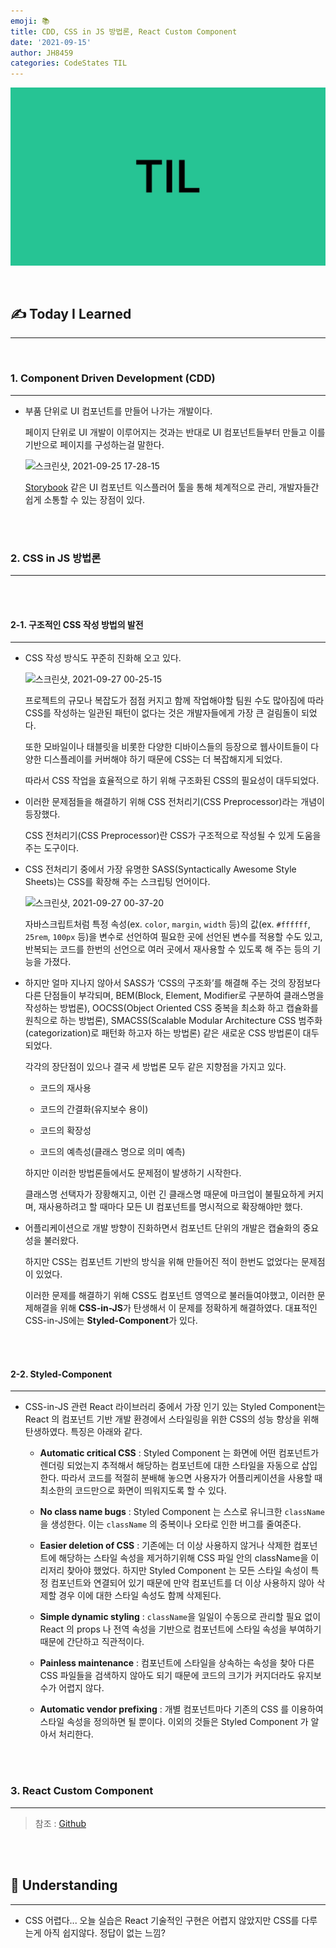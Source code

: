 ```yaml
---
emoji: 📚
title: CDD, CSS in JS 방법론, React Custom Component
date: '2021-09-15'
author: JH8459
categories: CodeStates TIL
---
```


![github-blog.png](../../assets/common/TIL.jpeg)

<br>

## ✍️ **T**oday **I** **L**earned

---

<br>

### 1. Component Driven Development (CDD)

---

- 부품 단위로 UI 컴포넌트를 만들어 나가는 개발이다.

  페이지 단위로 UI 개발이 이루어지는 것과는 반대로 UI 컴포넌트들부터 만들고 이를 기반으로 페이지를 구성하는걸 말한다.

  ![스크린샷, 2021-09-25 17-28-15](https://user-images.githubusercontent.com/83164003/134765002-85187ace-81db-4807-837e-d171c8a4efe3.png)

  <a href="https://storybook.js.org/" target="_blank">Storybook</a> 같은 UI 컴포넌트 익스플러어 툴을 통해 체계적으로 관리, 개발자들간 쉽게 소통할 수 있는 장점이 있다.

<br>
<br>

### 2. CSS in JS 방법론

---

<br>
<br>

#### 2-1. 구조적인 CSS 작성 방법의 발전

---

- CSS 작성 방식도 꾸준히 진화해 오고 있다.

  ![스크린샷, 2021-09-27 00-25-15](https://user-images.githubusercontent.com/83164003/134814144-584fee4d-e69e-4391-97ff-a71850f8a3ce.png)

  프로젝트의 규모나 복잡도가 점점 커지고 함께 작업해야할 팀원 수도 많아짐에 따라 CSS를 작성하는 일관된 패턴이 없다는 것은 개발자들에게 가장 큰 걸림돌이 되었다.

  또한 모바일이나 태블릿을 비롯한 다양한 디바이스들의 등장으로 웹사이트들이 다양한 디스플레이를 커버해야 하기 때문에 CSS는 더 복잡해지게 되었다.

  따라서 CSS 작업을 효율적으로 하기 위해 구조화된 CSS의 필요성이 대두되었다.

- 이러한 문제점들을 해결하기 위해 CSS 전처리기(CSS Preprocessor)라는 개념이 등장했다.

  CSS 전처리기(CSS Preprocessor)란 CSS가 구조적으로 작성될 수 있게 도움을 주는 도구이다.

- CSS 전처리기 중에서 가장 유명한 SASS(Syntactically Awesome Style Sheets)는 CSS를 확장해 주는 스크립팅 언어이다.

  ![스크린샷, 2021-09-27 00-37-20](https://user-images.githubusercontent.com/83164003/134814581-960d8e3e-57c0-488b-8dd4-9294278560c1.png)

  자바스크립트처럼 특정 속성(ex. `color`, `margin`, `width` 등)의 값(ex. `#ffffff`, `25rem`, `100px` 등)을 변수로 선언하여 필요한 곳에 선언된 변수를 적용할 수도 있고, 반복되는 코드를 한번의 선언으로 여러 곳에서 재사용할 수 있도록 해 주는 등의 기능을 가졌다.

- 하지만 얼마 지나지 않아서 SASS가 ‘CSS의 구조화’를 해결해 주는 것의 장점보다 다른 단점들이 부각되며, BEM(Block, Element, Modifier로 구분하여 클래스명을 작성하는 방법론), OOCSS(Object Oriented CSS 중복을 최소화 하고 캡슐화를 원칙으로 하는 방법론), SMACSS(Scalable Modular Architecture CSS 범주화(categorization)로 패턴화 하고자 하는 방법론) 같은 새로운 CSS 방법론이 대두되었다.

  각각의 장단점이 있으나 결국 세 방법론 모두 같은 지향점을 가지고 있다.

  - 코드의 재사용

  - 코드의 간결화(유지보수 용이)

  - 코드의 확장성

  - 코드의 예측성(클래스 명으로 의미 예측)

  하지만 이러한 방법론들에서도 문제점이 발생하기 시작한다.

  클래스명 선택자가 장황해지고, 이런 긴 클래스명 때문에 마크업이 불필요하게 커지며, 재사용하려고 할 때마다 모든 UI 컴포넌트를 명시적으로 확장해야만 했다.

- 어플리케이션으로 개발 방향이 진화하면서 컴포넌트 단위의 개발은 캡슐화의 중요성을 불러왔다.

  하지만 CSS는 컴포넌트 기반의 방식을 위해 만들어진 적이 한번도 없었다는 문제점이 있었다.

  이러한 문제를 해결하기 위해 CSS도 컴포넌트 영역으로 불러들여야했고, 이러한 문제해결을 위해 **CSS-in-JS**가 탄생해서 이 문제를 정확하게 해결하였다. 대표적인 CSS-in-JS에는 **Styled-Component**가 있다.

<br>
<br>

#### 2-2. Styled-Component

---

- CSS-in-JS 관련 React 라이브러리 중에서 가장 인기 있는 Styled Component는 React 의 컴포넌트 기반 개발 환경에서 스타일링을 위한 CSS의 성능 향상을 위해 탄생하였다. 특징은 아래와 같다.

  - **Automatic critical CSS** : Styled Component 는 화면에 어떤 컴포넌트가 렌더링 되었는지 추적해서 해당하는 컴포넌트에 대한 스타일을 자동으로 삽입한다. 따라서 코드를 적절히 분배해 놓으면 사용자가 어플리케이션을 사용할 때 최소한의 코드만으로 화면이 띄워지도록 할 수 있다.

  - **No class name bugs** : Styled Component 는 스스로 유니크한 `className` 을 생성한다. 이는 `className` 의 중복이나 오타로 인한 버그를 줄여준다.

  - **Easier deletion of CSS** : 기존에는 더 이상 사용하지 않거나 삭제한 컴포넌트에 해당하는 스타일 속성을 제거하기위해 CSS 파일 안의 className을 이리저리 찾아야 했었다. 하지만 Styled Component 는 모든 스타일 속성이 특정 컴포넌트와 연결되어 있기 때문에 만약 컴포넌트를 더 이상 사용하지 않아 삭제할 경우 이에 대한 스타일 속성도 함께 삭제된다.

  - **Simple dynamic styling** : `className`을 일일이 수동으로 관리할 필요 없이 React 의 props 나 전역 속성을 기반으로 컴포넌트에 스타일 속성을 부여하기 때문에 간단하고 직관적이다.

  - **Painless maintenance** : 컴포넌트에 스타일을 상속하는 속성을 찾아 다른 CSS 파일들을 검색하지 않아도 되기 때문에 코드의 크기가 커지더라도 유지보수가 어렵지 않다.

  - **Automatic vendor prefixing** : 개별 컴포넌트마다 기존의 CSS 를 이용하여 스타일 속성을 정의하면 될 뿐이다. 이외의 것들은 Styled Component 가 알아서 처리한다.

<br>
<br>

### 3. React Custom Component

---

> 참조 : <a href="https://github.com/JH8459/im-sprint-react-custom-component" target="_blank">Github</a>

<br>
<br>

## 🤔 Understanding

---

- CSS 어렵다... 오늘 실습은 React 기술적인 구현은 어렵지 않았지만 CSS를 다루는게 아직 쉽지않다. 정답이 없는 느낌?

<br>
<br>

```toc

```
